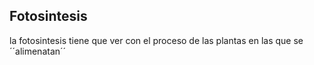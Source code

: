 Fotosintesis
------
la fotosintesis tiene que ver con el proceso de las plantas en las que se ´´alimenatan´´
